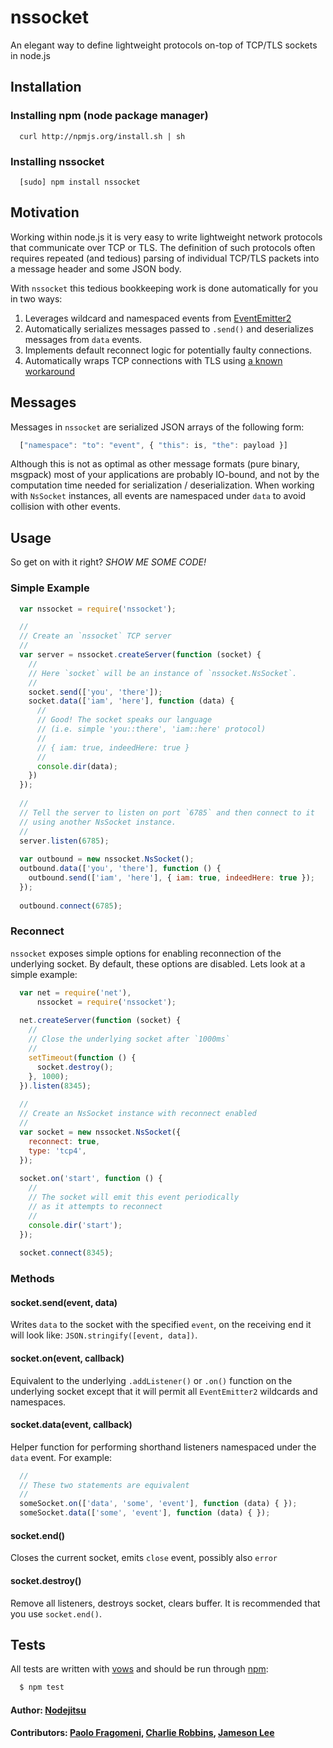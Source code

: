 # nssocket
An elegant way to define lightweight protocols on-top of TCP/TLS sockets in node.js 

## Installation

### Installing npm (node package manager)
```
  curl http://npmjs.org/install.sh | sh
```

### Installing nssocket
```
  [sudo] npm install nssocket
```

## Motivation
Working within node.js it is very easy to write lightweight network protocols that communicate over TCP or TLS. The definition of such protocols often requires repeated (and tedious) parsing of individual TCP/TLS packets into a message header and some JSON body.

With `nssocket` this tedious bookkeeping work is done automatically for you in two ways:

1. Leverages wildcard and namespaced events from [EventEmitter2][0]
2. Automatically serializes messages passed to `.send()` and deserializes messages from `data` events.
3. Implements default reconnect logic for potentially faulty connections.
4. Automatically wraps TCP connections with TLS using [a known workaround][1]

## Messages
Messages in `nssocket` are serialized JSON arrays of the following form:

``` js
  ["namespace": "to": "event", { "this": is, "the": payload }]
```

Although this is not as optimal as other message formats (pure binary, msgpack) most of your applications are probably IO-bound, and not by the computation time needed for serialization / deserialization. When working with `NsSocket` instances, all events are namespaced under `data` to avoid collision with other events.

## Usage
So get on with it right? _SHOW ME SOME CODE!_ 

### Simple Example
``` js
  var nssocket = require('nssocket');

  //
  // Create an `nssocket` TCP server
  //
  var server = nssocket.createServer(function (socket) {
    //
    // Here `socket` will be an instance of `nssocket.NsSocket`.
    //
    socket.send(['you', 'there']);
    socket.data(['iam', 'here'], function (data) {
      //
      // Good! The socket speaks our language 
      // (i.e. simple 'you::there', 'iam::here' protocol)
      //
      // { iam: true, indeedHere: true }
      //
      console.dir(data);
    })
  });
  
  //
  // Tell the server to listen on port `6785` and then connect to it
  // using another NsSocket instance.
  //
  server.listen(6785);
  
  var outbound = new nssocket.NsSocket();
  outbound.data(['you', 'there'], function () {
    outbound.send(['iam', 'here'], { iam: true, indeedHere: true });
  });
  
  outbound.connect(6785);
```

### Reconnect
`nssocket` exposes simple options for enabling reconnection of the underlying socket. By default, these options are disabled. Lets look at a simple example:

``` js
  var net = require('net'),
      nssocket = require('nssocket');
  
  net.createServer(function (socket) {
    //
    // Close the underlying socket after `1000ms`
    //
    setTimeout(function () {
      socket.destroy();
    }, 1000);
  }).listen(8345);
  
  //
  // Create an NsSocket instance with reconnect enabled
  //
  var socket = new nssocket.NsSocket({
    reconnect: true,
    type: 'tcp4',
  });
  
  socket.on('start', function () {
    //
    // The socket will emit this event periodically
    // as it attempts to reconnect
    //
    console.dir('start');
  });
  
  socket.connect(8345);
```

### Methods

#### socket.send(event, data) 
Writes `data` to the socket with the specified `event`, on the receiving end it will look like: `JSON.stringify([event, data])`.

#### socket.on(event, callback)
Equivalent to the underlying `.addListener()` or `.on()` function on the underlying socket except that it will permit all `EventEmitter2` wildcards and namespaces.

#### socket.data(event, callback)
Helper function for performing shorthand listeners namespaced under the `data` event. For example:

``` js
  //
  // These two statements are equivalent
  //
  someSocket.on(['data', 'some', 'event'], function (data) { });
  someSocket.data(['some', 'event'], function (data) { });
```

#### socket.end()
 Closes the current socket, emits `close` event, possibly also `error`

#### socket.destroy()
 Remove all listeners, destroys socket, clears buffer. It is recommended that you use `socket.end()`.

## Tests
All tests are written with [vows][2] and should be run through [npm][3]:

``` bash
  $ npm test
```

#### Author: [Nodejitsu](http://www.nodejitsu.com)
#### Contributors: [Paolo Fragomeni](http://github.com/hij1nx), [Charlie Robbins](http://github.com/indexzero), [Jameson Lee](http://github.com/drjackal)
 
[0]: http://github.com/hij1nx/eventemitter2
[1]: https://gist.github.com/848444
[2]: http://vowsjs.org
[3]: http://npmjs.org